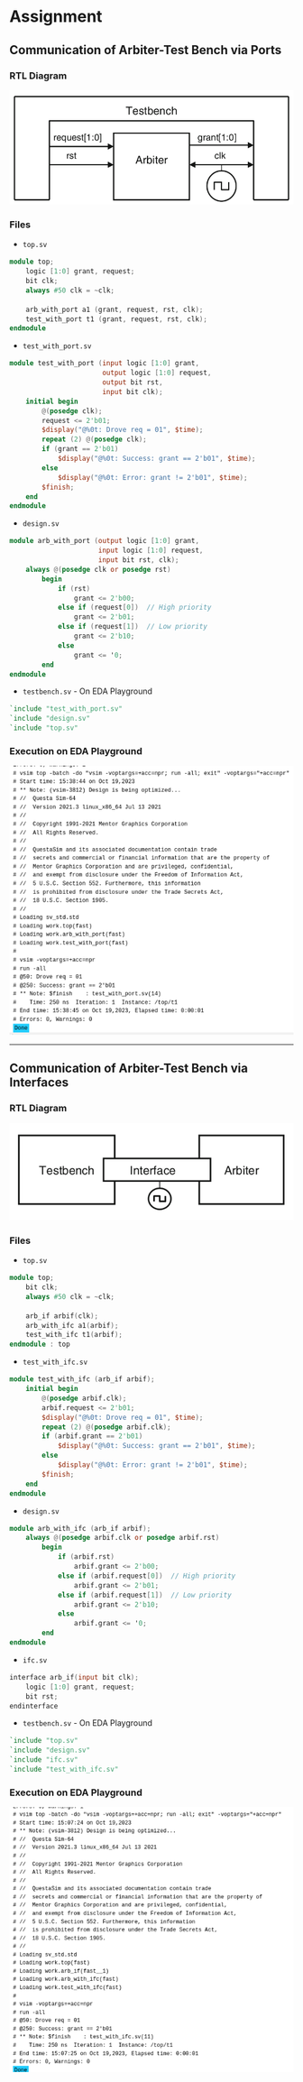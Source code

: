 # Assignment

## Communication of Arbiter-Test Bench via Ports

### RTL Diagram

![RTL Diagram](port_communication/RTL_Diagram.png)

### Files

- `top.sv`
```verilog
module top;
	logic [1:0] grant, request;
	bit clk;
	always #50 clk = ~clk;
	
	arb_with_port a1 (grant, request, rst, clk);
	test_with_port t1 (grant, request, rst, clk);
endmodule
```

- `test_with_port.sv`
```verilog
module test_with_port (input logic [1:0] grant,
					   output logic [1:0] request,
					   output bit rst,
					   input bit clk);
	initial begin
		@(posedge clk);
		request <= 2'b01;
		$display("@%0t: Drove req = 01", $time);
		repeat (2) @(posedge clk);
		if (grant == 2'b01)
			$display("@%0t: Success: grant == 2'b01", $time);
		else
			$display("@%0t: Error: grant != 2'b01", $time);
		$finish;
	end
endmodule
```

- `design.sv`
```verilog
module arb_with_port (output logic [1:0] grant,
					  input logic [1:0] request,
					  input bit rst, clk);
	always @(posedge clk or posedge rst)
		begin
			if (rst)
				grant <= 2'b00;
			else if (request[0])  // High priority
				grant <= 2'b01;
			else if (request[1])  // Low priority
				grant <= 2'b10;
			else
				grant <= '0;
		end
endmodule
```

- `testbench.sv` - On EDA Playground
```verilog
`include "test_with_port.sv"
`include "design.sv"
`include "top.sv"
```

### Execution on EDA Playground

![Test Success](port_communication/test_success2.png)

-----------------------------------------------------------------------------------------------------------------------------------------------
## Communication of Arbiter-Test Bench via Interfaces

### RTL Diagram

![RTL Diagram](interface_communication/RTL_Diagram.png)

### Files

- `top.sv`
```verilog
module top;
	bit clk;
	always #50 clk = ~clk;
	
	arb_if arbif(clk);
	arb_with_ifc a1(arbif);
	test_with_ifc t1(arbif);
endmodule : top
```

- `test_with_ifc.sv`
```verilog
module test_with_ifc (arb_if arbif);
	initial begin
		@(posedge arbif.clk);
		arbif.request <= 2'b01;
		$display("@%0t: Drove req = 01", $time);
		repeat (2) @(posedge arbif.clk);
		if (arbif.grant == 2'b01)
			$display("@%0t: Success: grant == 2'b01", $time);
		else
			$display("@%0t: Error: grant != 2'b01", $time);
		$finish;
	end
endmodule
```

- `design.sv`
```verilog
module arb_with_ifc (arb_if arbif);
	always @(posedge arbif.clk or posedge arbif.rst)
		begin
			if (arbif.rst)
				arbif.grant <= 2'b00;
			else if (arbif.request[0])  // High priority
				arbif.grant <= 2'b01;
			else if (arbif.request[1])  // Low priority
				arbif.grant <= 2'b10;
			else
				arbif.grant <= '0;
		end
endmodule
```

- `ifc.sv`
```verilog
interface arb_if(input bit clk);
	logic [1:0] grant, request;
	bit rst;
endinterface
```

- `testbench.sv` - On EDA Playground
```verilog
`include "top.sv"
`include "design.sv"
`include "ifc.sv"
`include "test_with_ifc.sv"
```

### Execution on EDA Playground

![Test Success](interface_communication/success_test2.png)

